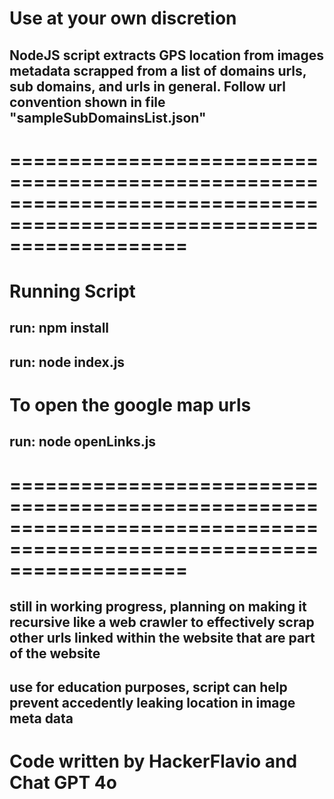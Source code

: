 # Use at your own discretion

## NodeJS script extracts GPS location from images metadata scrapped from a list of domains urls, sub domains, and urls in general. Follow url convention shown in file "sampleSubDomainsList.json"

# =======================================================================================================================

# Running Script

## run: npm install

## run: node index.js

# To open the google map urls

## run: node openLinks.js

# =======================================================================================================================

## still in working progress, planning on making it recursive like a web crawler to effectively scrap other urls linked within the website that are part of the website

## use for education purposes, script can help prevent accedently leaking location in image meta data

# Code written by HackerFlavio and Chat GPT 4o
